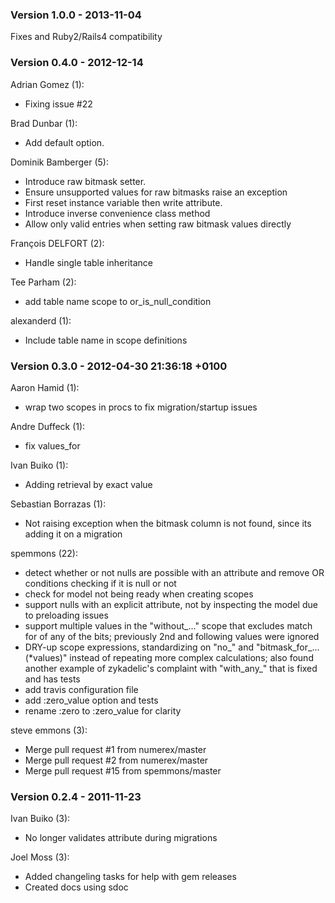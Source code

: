 ### Version 1.0.0 - 2013-11-04

Fixes and Ruby2/Rails4 compatibility

### Version 0.4.0 - 2012-12-14

Adrian Gomez (1):
*   Fixing issue #22


Brad Dunbar (1):
*   Add default option.


Dominik Bamberger (5):
*   Introduce raw bitmask setter.
*   Ensure unsupported values for raw bitmasks raise an exception
*   First reset instance variable then write attribute.
*   Introduce inverse convenience class method
*   Allow only valid entries when setting raw bitmask values directly


François DELFORT (2):
*   Handle single table inheritance


Tee Parham (2):
*   add table name scope to or_is_null_condition


alexanderd (1):
*   Include table name in scope definitions


### Version 0.3.0 - 2012-04-30 21:36:18 +0100

Aaron Hamid (1):
*   wrap two scopes in procs to fix migration/startup issues


Andre Duffeck (1):
*   fix values_for


Ivan Buiko (1):
*   Adding retrieval by exact value


Sebastian Borrazas (1):
*   Not raising exception when the bitmask column is not found, since its
    adding it on a migration


spemmons (22):
*   detect whether or not nulls are possible with an attribute and remove OR
    conditions checking if it is null or not
*   check for model not being ready when creating scopes
*   support nulls with an explicit attribute, not by inspecting the model due
    to preloading issues
*   support multiple values in the "without_..." scope that excludes match for
    of any of the bits; previously 2nd and following values were ignored
*   DRY-up scope expressions, standardizing on "no_" and
    "bitmask_for_...(*values)" instead of repeating more complex calculations;
    also found another example of zykadelic's complaint with "with_any_" that
    is fixed and has tests
*   add travis configuration file
*   add :zero_value option and tests
*   rename :zero to :zero_value for clarity


steve emmons (3):
*   Merge pull request #1 from numerex/master
*   Merge pull request #2 from numerex/master
*   Merge pull request #15 from spemmons/master


### Version 0.2.4 - 2011-11-23

Ivan Buiko (3):
*   No longer validates attribute during migrations


Joel Moss (3):
*   Added changeling tasks for help with gem releases
*   Created docs using sdoc




